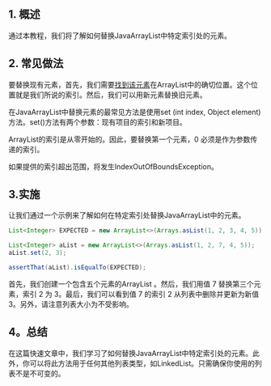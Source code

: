 ## 1. 概述

通过本教程，我们将了解如何替换JavaArrayList中特定索引处的元素。

## 2. 常见做法

要替换现有元素，首先，我们需要[找到该元素](https://www.baeldung.com/find-list-element-java)在ArrayList中的确切位置。这个位置就是我们所说的索引。然后，我们可以用新元素替换旧元素。

在JavaArrayList中替换元素的最常见方法是使用set (int index, Object element)方法。set()方法有两个参数：现有项目的索引和新项目。

ArrayList的索引是从零开始的。因此，要替换第一个元素，0 必须是作为参数传递的索引。

如果提供的索引超出范围，将发生IndexOutOfBoundsException。

## 3.实施

让我们通过一个示例来了解如何在特定索引处替换JavaArrayList中的元素。

```java
List<Integer> EXPECTED = new ArrayList<>(Arrays.asList(1, 2, 3, 4, 5));

List<Integer> aList = new ArrayList<>(Arrays.asList(1, 2, 7, 4, 5));
aList.set(2, 3);

assertThat(aList).isEqualTo(EXPECTED);
```

首先，我们创建一个包含五个元素的ArrayList 。然后，我们用值 7 替换第三个元素，索引 2 为 3。最后，我们可以看到值 7 的索引 2 从列表中删除并更新为新值 3。另外，请注意列表大小为不受影响。

## 4。总结

在这篇快速文章中，我们学习了如何替换JavaArrayList中特定索引处的元素。此外，你可以将此方法用于任何其他列表类型，如LinkedList。只需确保你使用的列表不是不可变的。